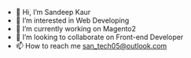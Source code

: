 - 👋 Hi, I’m Sandeep Kaur
- 👀 I’m interested in Web Developing
- 🌱 I’m currently working on Magento2
- 💞️ I’m looking to collaborate on Front-end Developer
- 📫 How to reach me san_tech05@outlook.com

<!---
SNKaur/SNKaur is a ✨ special ✨ repository because its `README.md` (this file) appears on your GitHub profile.
You can click the Preview link to take a look at your changes.
--->

